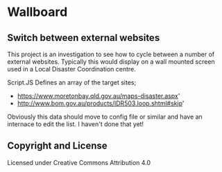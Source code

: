 # Wallboard
## Switch between external websites

This project is an investigation to see how to cycle between a number of external websites. Typically this would display on a wall mounted screen used in a Local Disaster Coordination centre.

Script.JS Defines an array of the target sites;
* https://www.moretonbay.qld.gov.au/maps-disaster.aspx'
* http://www.bom.gov.au/products/IDR503.loop.shtml#skip'

Obviously this data should move to config file or similar and have an internace to edit the list. I haven't done that yet!

## Copyright and License

Licensed under Creative Commons Attribution 4.0


